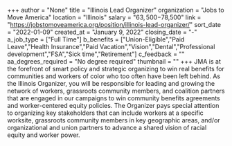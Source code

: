 +++
author = "None"
title = "Illinois Lead Organizer"
organization = "Jobs to Move America"
location = "Illinois"
salary = "$63,500-$78,500"
link = "https://jobstomoveamerica.org/position/illinois-lead-organizer/"
sort_date = "2022-01-09"
created_at = "January 9, 2022"
closing_date = "-"
a_job_type = ["Full Time"]
b_benefits = ["Union-Eligible","Paid Leave","Health Insurance","Paid Vacation","Vision","Dental","Professional development","FSA","Sick time","Retirement"]
c_feedback = ""
aa_degrees_required = "No degree required"
thumbnail = ""
+++
 JMA is at the forefront of smart policy and strategic organizing to win real benefits for communities and workers of color who too often have been left behind. As the Illinois Organizer, you will be responsible for leading and growing the network of workers, grassroots community members, and coalition partners that are engaged in our campaigns to win community benefits agreements and worker-centered equity policies. The Organizer pays special attention to organizing key stakeholders that can include workers at a specific worksite, grassroots community members in key geographic areas, and/or organizational and union partners to advance a shared vision of racial equity and worker power. 